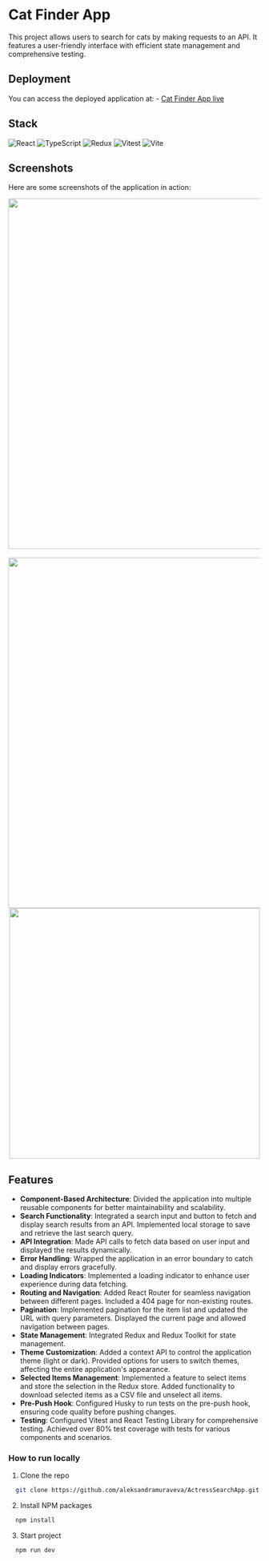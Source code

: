 # Cat Finder App

This project allows users to search for cats by making requests to an API. It features a user-friendly interface with efficient state management and comprehensive testing.

## Deployment

You can access the deployed application at: - [Cat Finder App live](https://catfinder-am.web.app/)

## Stack

![React](https://img.shields.io/badge/react-%2320232a.svg?style=for-the-badge&logo=react&logoColor=%2361DAFB)
![TypeScript](https://img.shields.io/badge/typescript-%23007ACC.svg?style=for-the-badge&logo=typescript&logoColor=white)
![Redux](https://img.shields.io/badge/redux-%23593d88.svg?style=for-the-badge&logo=redux&logoColor=white)
![Vitest](https://img.shields.io/badge/vitest-%23C21325.svg?style=for-the-badge&logo=vitest&logoColor=white)
![Vite](https://img.shields.io/badge/vite-%23646CFF.svg?style=for-the-badge&logo=vite&logoColor=white)


## Screenshots


Here are some screenshots of the application in action:

<div align="center">
  <img src="https://github.com/user-attachments/assets/e77daf32-5ad4-41aa-9357-028e42c5b418" alt="" width="700" />
  <br>
  <br>
  <img src="https://github.com/user-attachments/assets/29334478-db11-4672-b108-ea838120e0d1" alt="" width="700"/>
  <img src="" alt="" width="500"/>
</div>

## Features

- **Component-Based Architecture**: Divided the application into multiple reusable components for better maintainability and scalability.
- **Search Functionality**: Integrated a search input and button to fetch and display search results from an API. Implemented local storage to save and retrieve the last search query.
- **API Integration**: Made API calls to fetch data based on user input and displayed the results dynamically.
- **Error Handling**: Wrapped the application in an error boundary to catch and display errors gracefully.
- **Loading Indicators**: Implemented a loading indicator to enhance user experience during data fetching.
- **Routing and Navigation**: Added React Router for seamless navigation between different pages. Included a 404 page for non-existing routes.
- **Pagination**: Implemented pagination for the item list and updated the URL with query parameters. Displayed the current page and allowed navigation between pages.
- **State Management**: Integrated Redux and Redux Toolkit for state management.
- **Theme Customization**: Added a context API to control the application theme (light or dark). Provided options for users to switch themes, affecting the entire application's appearance.
- **Selected Items Management**: Implemented a feature to select items and store the selection in the Redux store. Added functionality to download selected items as a CSV file and unselect all items.
- **Pre-Push Hook**: Configured Husky to run tests on the pre-push hook, ensuring code quality before pushing changes.
- **Testing**: Configured Vitest and React Testing Library for comprehensive testing. Achieved over 80% test coverage with tests for various components and scenarios.

### How to run locally

1. Clone the repo

```sh
  git clone https://github.com/aleksandramuraveva/ActressSearchApp.git
```

2. Install NPM packages

```sh
  npm install
```

3. Start project

```sh
  npm run dev
```
